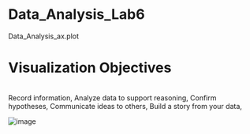 # Data_Analysis_Lab6
Data_Analysis_ax.plot
# Visualization Objectives

<br>
Record information,
Analyze data to support reasoning,
Confirm hypotheses,
Communicate ideas to others,
Build a story from your data,

![image](https://github.com/Dm2998/Data_Analysis_Lab6/assets/114578666/052d60d7-4425-4ecd-88ec-a8ba9679bfa7)


<br>

